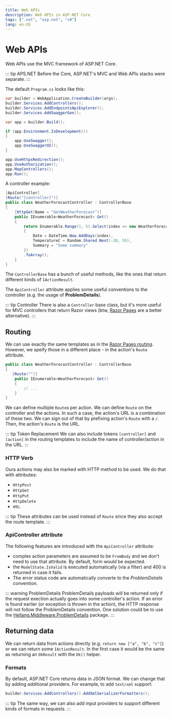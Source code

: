 ```yaml
---
title: Web APIs
description: Web APIs in ASP.NET Core
tags: [".net", "asp.net", "c#"]
lang: en-US
---
```


# Web APIs

Web APIs use the MVC framework of ASP.NET Core.

::: tip APS.NET
Before the Core, ASP.NET's MVC and Web APIs stacks were separate.
:::

The default `Program.cs` looks like this:

```csharp
var builder = WebApplication.CreateBuilder(args);
builder.Services.AddControllers();
builder.Services.AddEndpointsApiExplorer();
builder.Services.AddSwaggerGen();

var app = builder.Build();

if (app.Environment.IsDevelopment())
{
    app.UseSwagger();
    app.UseSwaggerUI();
}

app.UseHttpsRedirection();
app.UseAuthorization();
app.MapControllers();
app.Run();
```

A controller example:

```csharp
[ApiController]
[Route("[controller]")]
public class WeatherForecastController : ControllerBase
{
    [HttpGet(Name = "GetWeatherForecast")]
    public IEnumerable<WeatherForecast> Get()
    {
        return Enumerable.Range(1, 5).Select(index => new WeatherForecast
        {
            Date = DateTime.Now.AddDays(index),
            TemperatureC = Random.Shared.Next(-20, 55),
            Summary = "Some summary"
        })
        .ToArray();
    }
}
```

The `ControllerBase` has a bunch of useful methods, like the ones that return
different kinds of `IActionResult`.

The `ApiController` attribute applies some useful conventions to the controller
(e.g. the usage of **ProblemDetails**).

::: tip Controller
There is also a `Controller` base class, but it's more useful for MVC
controllers that return Razor views (btw, [Razor Pages](./razor-pages.md) are a
better alternative).
:::

## Routing

We can use exactly the same templates as in the [Razor Pages
routing](./razor-pages-routing.md#route-templates). However, we speify those in
a different place - in the action's `Route` attribute.

```csharp
public class WeatherForecastController : ControllerBase
{
   [Route("")]
    public IEnumerable<WeatherForecast> Get()
    {
        // ...
    }
}
```

We can define multiple `Route`s per action. We can define `Route` on the
controller and the actions. In such a case, the action's URL is a combination of
these two. We can sign out of that by prefixing action's `Route` with a `/`.
Then, the action's `Route` is the URL.

::: tip Token Replacement
We can also include tokens `[controller]` and `[action]` in the routing
templates to include the name of controller/action in the URL.
:::

### HTTP Verb

Oura actions may also be marked with HTTP method to be used. We do that with attributes:

- `HttpPost`
- `HttpGet`
- `HttpPut`
- `HttpDelete`
- etc.

::: tip
These attributes can be used instead of `Route` since they also accept the route
template.
:::

### ApiController attribute

The following features are introduced with the `ApiController` attribute:

- complex action parameters are assumed to be `FromBody` and we don't need to
  use that attribute. By default, form would be expected.
- the `ModelState.IsValid` is executed automatically (via a filter) and 400 is
  returned in case it fails.
- The error status code are automatically converte to the *ProblemDetails*
  convention.

::: warning ProblemDetails
ProblemDetails payloads will be returned only if the request exection actually
goes into some controller's action. If an error is found earlier (or exception
is thrown in the action), the HTTP response will not follow the ProblemDetails
convention. One solution could be to use the
[Hellang.Middleware.ProblemDetails](https://www.nuget.org/packages/Hellang.Middleware.ProblemDetails/)
package.
:::

## Returning data

We can return data from actions directly (e.g. `return new ["a", "b", "c"]`) or
we can return some `IActionResult`. In the first case it would be the same as
returning an `OkResult` with the `Ok()` helper.

### Formats

By default, ASP.NET Core returns data in JSON format. We can change that by
adding additional providers. For example, to add `text/xml` support:

```csharp
builder.Services.AddControllers().AddXmlSerializerFormatters();
```

::: tip
The same way, we can also add input providers to support different kinds of
formats in requests.
:::